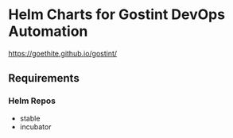 # Helm Charts for Gostint DevOps Automation

https://goethite.github.io/gostint/

## Requirements
### Helm Repos
* stable
* incubator
